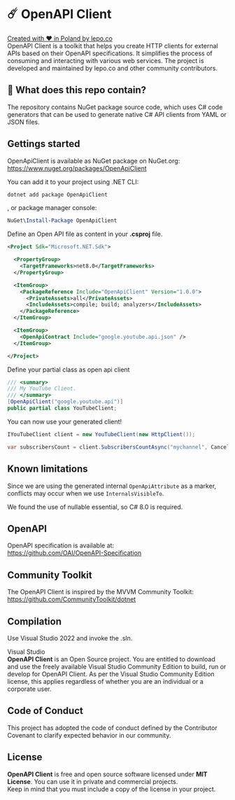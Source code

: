 # ☄️ OpenAPI Client

[Created with ❤ in Poland by lepo.co](https://dev.lepo.co/)  
OpenAPI Client is a toolkit that helps you create HTTP clients for external APIs based on their OpenAPI specifications. It simplifies the process of consuming and interacting with various web services. The project is developed and maintained by lepo.co and other community contributors.

## 👀 What does this repo contain?

The repository contains NuGet package source code, which uses C# code generators that can be used to generate native C# API clients from YAML or JSON files.

## Gettings started

OpenApiClient is available as NuGet package on NuGet.org:  
https://www.nuget.org/packages/OpenApiClient

You can add it to your project using .NET CLI:

```powershell
dotnet add package OpenApiClient
```

, or package manager console:

```powershell
NuGet\Install-Package OpenApiClient
```

Define an Open API file as content in your  **.csproj** file.

```xml
<Project Sdk="Microsoft.NET.Sdk">

  <PropertyGroup>
    <TargetFrameworks>net8.0</TargetFrameworks>
  </PropertyGroup>

  <ItemGroup>
    <PackageReference Include="OpenApiClient" Version="1.0.0">
      <PrivateAssets>all</PrivateAssets>
      <IncludeAssets>compile; build; analyzers</IncludeAssets>
    </PackageReference>
  </ItemGroup>

  <ItemGroup>
    <OpenApiContract Include="google.youtube.api.json" />
  </ItemGroup>

</Project>
```

Define your partial class as open api client

```csharp
/// <summary>
/// My YouTube Client.
/// </summary>
[OpenApiClient("google.youtube.api")]
public partial class YouTubeClient;
```

You can now use your generated client!

```csharp
IYouTubeClient client = new YouTubeClient(new HttpClient());

var subscribersCount = client.SubscribersCountAsync("mychannel", CancellationToken.None);
```

## Known limitations

Since we are using the generated internal `OpenApiAttribute` as a marker, conflicts may occur when we use `InternalsVisibleTo`.

We found the use of nullable essential, so C# 8.0 is required.

## OpenAPI

OpenAPI specification is available at:  
https://github.com/OAI/OpenAPI-Specification

## Community Toolkit

The OpenAPI Client is inspired by the MVVM Community Toolkit:  
https://github.com/CommunityToolkit/dotnet

## Compilation

Use Visual Studio 2022 and invoke the .sln.

Visual Studio  
**OpenAPI Client** is an Open Source project. You are entitled to download and use the freely available Visual Studio Community Edition to build, run or develop for OpenAPI Client. As per the Visual Studio Community Edition license, this applies regardless of whether you are an individual or a corporate user.

## Code of Conduct

This project has adopted the code of conduct defined by the Contributor Covenant to clarify expected behavior in our community.

## License

**OpenAPI Client** is free and open source software licensed under **MIT License**. You can use it in private and commercial projects.  
Keep in mind that you must include a copy of the license in your project.
